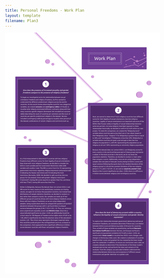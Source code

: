 ```yaml
---
title: Personal Freedoms - Work Plan
layout: template
filename: Plan3
--- 
```


![Work Plan Personal Freedoms](4bWorkPlan2.png)
